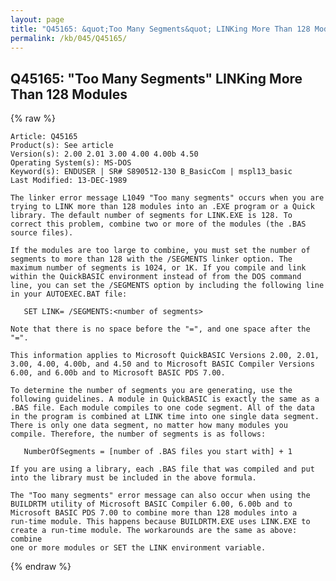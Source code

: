 ```yaml
---
layout: page
title: "Q45165: &quot;Too Many Segments&quot; LINKing More Than 128 Modules"
permalink: /kb/045/Q45165/
---
```


## Q45165: &quot;Too Many Segments&quot; LINKing More Than 128 Modules

{% raw %}

	Article: Q45165
	Product(s): See article
	Version(s): 2.00 2.01 3.00 4.00 4.00b 4.50
	Operating System(s): MS-DOS
	Keyword(s): ENDUSER | SR# S890512-130 B_BasicCom | mspl13_basic
	Last Modified: 13-DEC-1989
	
	The linker error message L1049 "Too many segments" occurs when you are
	trying to LINK more than 128 modules into an .EXE program or a Quick
	library. The default number of segments for LINK.EXE is 128. To
	correct this problem, combine two or more of the modules (the .BAS
	source files).
	
	If the modules are too large to combine, you must set the number of
	segments to more than 128 with the /SEGMENTS linker option. The
	maximum number of segments is 1024, or 1K. If you compile and link
	within the QuickBASIC environment instead of from the DOS command
	line, you can set the /SEGMENTS option by including the following line
	in your AUTOEXEC.BAT file:
	
	   SET LINK= /SEGMENTS:<number of segments>
	
	Note that there is no space before the "=", and one space after the
	"=".
	
	This information applies to Microsoft QuickBASIC Versions 2.00, 2.01,
	3.00, 4.00, 4.00b, and 4.50 and to Microsoft BASIC Compiler Versions
	6.00, and 6.00b and to Microsoft BASIC PDS 7.00.
	
	To determine the number of segments you are generating, use the
	following guidelines. A module in QuickBASIC is exactly the same as a
	.BAS file. Each module compiles to one code segment. All of the data
	in the program is combined at LINK time into one single data segment.
	There is only one data segment, no matter how many modules you
	compile. Therefore, the number of segments is as follows:
	
	   NumberOfSegments = [number of .BAS files you start with] + 1
	
	If you are using a library, each .BAS file that was compiled and put
	into the library must be included in the above formula.
	
	The "Too many segments" error message can also occur when using the
	BUILDRTM utility of Microsoft BASIC Compiler 6.00, 6.00b and to
	Microsoft BASIC PDS 7.00 to combine more than 128 modules into a
	run-time module. This happens because BUILDRTM.EXE uses LINK.EXE to
	create a run-time module. The workarounds are the same as above: combine
	one or more modules or SET the LINK environment variable.

{% endraw %}
